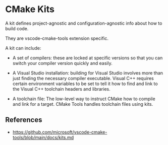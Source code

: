 # CMake Kits

A kit defines project-agnostic and configuration-agnostic info about how to build code.

They are vscode-cmake-tools extension specific.

A kit can include:

- A set of compilers: these are locked at specific versions so that you can switch your compiler version quickly and easily.

- A Visual Studio installation: building for Visual Studio involves more than just finding the necessary compiler executable. Visual C++ requires certain environment variables to be set to tell it how to find and link to the Visual C++ toolchain headers and libraries.

- A toolchain file: The low-level way to instruct CMake how to compile and link for a target. CMake Tools handles toolchain files using kits.
  
## References
 
- https://github.com/microsoft/vscode-cmake-tools/blob/main/docs/kits.md